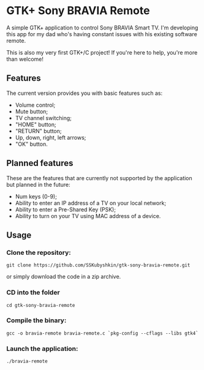 # GTK+ Sony BRAVIA Remote

A simple GTK+ application to control Sony BRAVIA Smart TV. I'm developing this app for my dad who's having constant issues with his existing software remote.

This is also my very first GTK+/C project! If you're here to help, you're more than welcome!

## Features

The current version provides you with basic features such as:
* Volume control;
* Mute button;
* TV channel switching;
* "HOME" button;
* "RETURN" button;
* Up, down, right, left arrows;
* "OK" button.

## Planned features

These are the features that are currently not supported by the application but planned in the future:
* Num keys (0-9);
* Ability to enter an IP address of a TV on your local network;
* Ability to enter a Pre-Shared Key (PSK);
* Ability to turn on your TV using MAC address of a device.

## Usage

### Clone the repository:

`git clone https://github.com/SSKubyshkin/gtk-sony-bravia-remote.git`

or simply download the code in a zip archive.

### CD into the folder

`cd gtk-sony-bravia-remote`

### Compile the binary:

`` gcc -o bravia-remote bravia-remote.c `pkg-config --cflags --libs gtk4` ``

### Launch the application:

`./bravia-remote`

